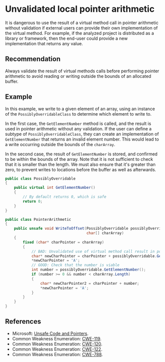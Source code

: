 # Unvalidated local pointer arithmetic
It is dangerous to use the result of a virtual method call in pointer arithmetic without validation if external users can provide their own implementation of the virtual method. For example, if the analyzed project is distributed as a library or framework, then the end-user could provide a new implementation that returns any value.


## Recommendation
Always validate the result of virtual methods calls before performing pointer arithmetic to avoid reading or writing outside the bounds of an allocated buffer.


## Example
In this example, we write to a given element of an array, using an instance of the `PossiblyOverridableClass` to determine which element to write to.

In the first case, the `GetElementNumber` method is called, and the result is used in pointer arithmetic without any validation. If the user can define a subtype of `PossiblyOverridableClass`, they can create an implementation of `GetElementNumber` that returns an invalid element number. This would lead to a write occurring outside the bounds of the `charArray`.

In the second case, the result of `GetElementNumber` is stored, and confirmed to be within the bounds of the array. Note that it is not sufficient to check that it is smaller than the length. We must also ensure that it's greater than zero, to prevent writes to locations before the buffer as well as afterwards.


```csharp
public class PossiblyOverridable
{
    public virtual int GetElementNumber()
    {
        // By default returns 0, which is safe
        return 0;
    }
}

public class PointerArithmetic
{
    public unsafe void WriteToOffset(PossiblyOverridable possiblyOverridable,
                                     char[] charArray)
    {
        fixed (char* charPointer = charArray)
        {
            // BAD: Unvalidated use of virtual method call result in pointer arithmetic
            char* newCharPointer = charPointer + possiblyOverridable.GetElementNumber();
            *newCharPointer = 'A';
            // GOOD: Check that the number is viable
            int number = possiblyOverridable.GetElementNumber();
            if (number >= 0 && number < charArray.Length)
            {
                char* newCharPointer2 = charPointer + number;
                *newCharPointer = 'A';
            }
        }
    }
}

```

## References
* Microsoft: [Unsafe Code and Pointers](https://msdn.microsoft.com/en-us/library/t2yzs44b.aspx).
* Common Weakness Enumeration: [CWE-119](https://cwe.mitre.org/data/definitions/119.html).
* Common Weakness Enumeration: [CWE-120](https://cwe.mitre.org/data/definitions/120.html).
* Common Weakness Enumeration: [CWE-122](https://cwe.mitre.org/data/definitions/122.html).
* Common Weakness Enumeration: [CWE-788](https://cwe.mitre.org/data/definitions/788.html).
